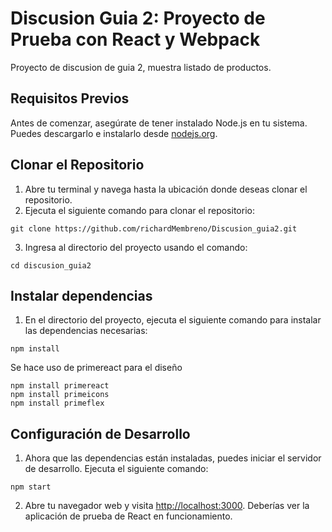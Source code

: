 # Discusion Guia 2: Proyecto de Prueba con React y Webpack
Proyecto de discusion de guia 2, muestra listado de productos.
## Requisitos Previos
Antes de comenzar, asegúrate de tener instalado Node.js en tu sistema. Puedes 
descargarlo e instalarlo desde [nodejs.org](https://nodejs.org/).
## Clonar el Repositorio
1. Abre tu terminal y navega hasta la ubicación donde deseas clonar el repositorio.
2. Ejecuta el siguiente comando para clonar el repositorio:
```
git clone https://github.com/richardMembreno/Discusion_guia2.git
```
3. Ingresa al directorio del proyecto usando el comando:
```
cd discusion_guia2
```
## Instalar dependencias
1. En el directorio del proyecto, ejecuta el siguiente comando para instalar las 
dependencias necesarias:
```
npm install
```
Se hace uso de primereact para el diseño
```
npm install primereact
npm install primeicons
npm install primeflex
```

## Configuración de Desarrollo
1. Ahora que las dependencias están instaladas, puedes iniciar el servidor de 
desarrollo. Ejecuta el siguiente comando:
```
npm start
```
2. Abre tu navegador web y visita [http://localhost:3000](http://localhost:3000). 
Deberías ver la aplicación de prueba de React en funcionamiento.